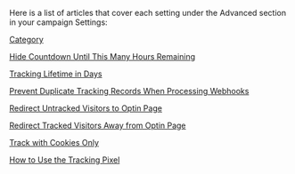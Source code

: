 Here is a list of articles that cover each setting under the Advanced section
in your campaign Settings:

[Category](https://documentation.deadlinefunnel.com/article/560-what-are-deadline-funnel-categories)

[Hide Countdown Until This Many Hours
Remaining](https://documentation.deadlinefunnel.com/article/119-how-to-hide-the-countdown-on-a-page-for-several-days-until-a-predetermined-time)

[Tracking Lifetime in
Days](https://documentation.deadlinefunnel.com/article/356-how-to-let-a-prospect-back-into-deadline-funnel#lifetime)

[Prevent Duplicate Tracking Records When Processing
Webhooks](https://documentation.deadlinefunnel.com/article/559-prevent-duplicate-tracking-records-when-processing-webhooks)

[Redirect Untracked Visitors to Optin
Page](https://documentation.deadlinefunnel.com/article/315-how-to-redirect-untracked-visitors-to-an-optin-form)

[Redirect Tracked Visitors Away from Optin
Page](https://documentation.deadlinefunnel.com/article/130-how-to-prevent-prospects-from-re-entering-the-optin-funnel-if-they-have-already-been-through)

[Track with Cookies
Only](https://documentation.deadlinefunnel.com/article/112-how-to-track-using-cookies-only)

[How to Use the Tracking
Pixel](https://documentation.deadlinefunnel.com/article/289-how-to-add-the-tracking-pixel-to-your-page)

